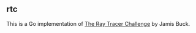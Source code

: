 ## rtc

This is a Go implementation of [The Ray Tracer Challenge](https://pragprog.com/book/jbtracer/the-ray-tracer-challenge) by Jamis Buck.
